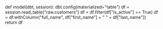 def model(dbt, session):
    dbt.config(materialized="table")
    df = session.read_table("raw.customers")
    df = df.filter(df["is_active"] == True)
    df = df.withColumn("full_name", df["first_name"] + " " + df["last_name"])
    return df
